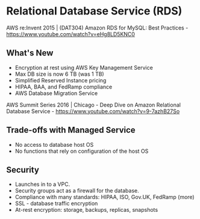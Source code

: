 # Relational Database Service (RDS)

AWS re:Invent 2015 | (DAT304) Amazon RDS for MySQL: Best Practices - https://www.youtube.com/watch?v=eHg8LD5KNC0

## What's New
* Encryption at rest using AWS Key Management Service
* Max DB size is now 6 TB (was 1 TB)
* Simplified Reserved Instance pricing
* HIPAA, BAA, and FedRamp compliance
* AWS Database Migration Service




AWS Summit Series 2016 | Chicago - Deep Dive on Amazon Relational Database Service - https://www.youtube.com/watch?v=9-7azhB27So

## Trade-offs with Managed Service
* No access to database host OS
* No functions that rely on configuration of the host OS

## Security
* Launches in to a VPC.
* Security groups act as a firewall for the database.
* Compliance with many standards: HIPAA, ISO, Gov.UK, FedRamp (more)
* SSL - database traffic encryption
* At-rest encryption: storage, backups, replicas, snapshots
